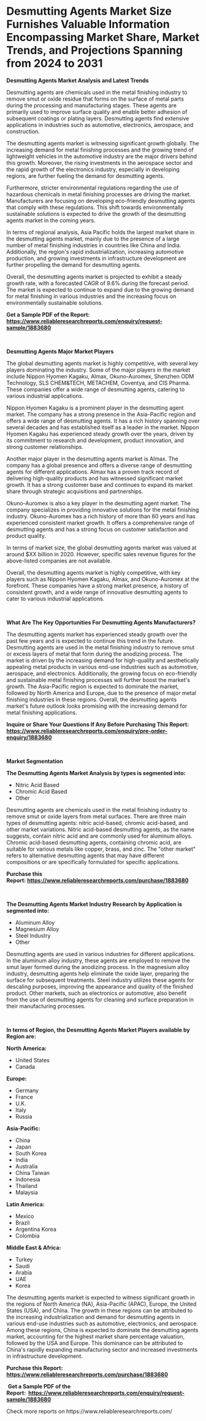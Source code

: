 <p><h1>Desmutting Agents Market Size Furnishes Valuable Information Encompassing Market Share, Market Trends, and Projections Spanning from 2024 to 2031</h1></p><p><strong>Desmutting Agents Market Analysis and Latest Trends</strong></p>
<p><p>Desmutting agents are chemicals used in the metal finishing industry to remove smut or oxide residue that forms on the surface of metal parts during the processing and manufacturing stages. These agents are primarily used to improve surface quality and enable better adhesion of subsequent coatings or plating layers. Desmutting agents find extensive applications in industries such as automotive, electronics, aerospace, and construction.</p><p>The desmutting agents market is witnessing significant growth globally. The increasing demand for metal finishing processes and the growing trend of lightweight vehicles in the automotive industry are the major drivers behind this growth. Moreover, the rising investments in the aerospace sector and the rapid growth of the electronics industry, especially in developing regions, are further fueling the demand for desmutting agents.</p><p>Furthermore, stricter environmental regulations regarding the use of hazardous chemicals in metal finishing processes are driving the market. Manufacturers are focusing on developing eco-friendly desmutting agents that comply with these regulations. This shift towards environmentally sustainable solutions is expected to drive the growth of the desmutting agents market in the coming years.</p><p>In terms of regional analysis, Asia Pacific holds the largest market share in the desmutting agents market, mainly due to the presence of a large number of metal finishing industries in countries like China and India. Additionally, the region's rapid industrialization, increasing automotive production, and growing investments in infrastructure development are further propelling the demand for desmutting agents.</p><p>Overall, the desmutting agents market is projected to exhibit a steady growth rate, with a forecasted CAGR of 9.6% during the forecast period. The market is expected to continue to expand due to the growing demand for metal finishing in various industries and the increasing focus on environmentally sustainable solutions.</p></p>
<p><strong>Get a Sample PDF of the Report:&nbsp; <a href="https://www.reliableresearchreports.com/enquiry/request-sample/1883680">https://www.reliableresearchreports.com/enquiry/request-sample/1883680</a></strong></p>
<p>&nbsp;</p>
<p><strong>Desmutting Agents Major Market Players</strong></p>
<p><p>The global desmutting agents market is highly competitive, with several key players dominating the industry. Some of the major players in the market include Nippon Hyomen Kagaku, Almax, Okuno-Auromex, Shenzhen ODM Technology, SLS CHEM&TECH, METACHEM, Coventya, and CIS Pharma. These companies offer a wide range of desmutting agents, catering to various industrial applications.</p><p>Nippon Hyomen Kagaku is a prominent player in the desmutting agent market. The company has a strong presence in the Asia-Pacific region and offers a wide range of desmutting agents. It has a rich history spanning over several decades and has established itself as a leader in the market. Nippon Hyomen Kagaku has experienced steady growth over the years, driven by its commitment to research and development, product innovation, and strong customer relationships.</p><p>Another major player in the desmutting agents market is Almax. The company has a global presence and offers a diverse range of desmutting agents for different applications. Almax has a proven track record of delivering high-quality products and has witnessed significant market growth. It has a strong customer base and continues to expand its market share through strategic acquisitions and partnerships.</p><p>Okuno-Auromex is also a key player in the desmutting agent market. The company specializes in providing innovative solutions for the metal finishing industry. Okuno-Auromex has a rich history of more than 60 years and has experienced consistent market growth. It offers a comprehensive range of desmutting agents and has a strong focus on customer satisfaction and product quality.</p><p>In terms of market size, the global desmutting agents market was valued at around $XX billion in 2020. However, specific sales revenue figures for the above-listed companies are not available.</p><p>Overall, the desmutting agents market is highly competitive, with key players such as Nippon Hyomen Kagaku, Almax, and Okuno-Auromex at the forefront. These companies have a strong market presence, a history of consistent growth, and a wide range of innovative desmutting agents to cater to various industrial applications.</p></p>
<p>&nbsp;</p>
<p><strong>What Are The Key Opportunities For Desmutting Agents Manufacturers?</strong></p>
<p><p>The desmutting agents market has experienced steady growth over the past few years and is expected to continue this trend in the future. Desmutting agents are used in the metal finishing industry to remove smut or excess layers of metal that form during the anodizing process. The market is driven by the increasing demand for high-quality and aesthetically appealing metal products in various end-use industries such as automotive, aerospace, and electronics. Additionally, the growing focus on eco-friendly and sustainable metal finishing processes will further boost the market's growth. The Asia-Pacific region is expected to dominate the market, followed by North America and Europe, due to the presence of major metal finishing industries in these regions. Overall, the desmutting agents market's future outlook looks promising with the increasing demand for metal finishing applications.</p></p>
<p><strong>Inquire or Share Your Questions If Any Before Purchasing This Report: <a href="https://www.reliableresearchreports.com/enquiry/pre-order-enquiry/1883680">https://www.reliableresearchreports.com/enquiry/pre-order-enquiry/1883680</a></strong></p>
<p>&nbsp;</p>
<p><strong>Market Segmentation</strong></p>
<p><strong>The Desmutting Agents Market Analysis by types is segmented into:</strong></p>
<p><ul><li>Nitric Acid Based</li><li>Chromic Acid Based</li><li>Other</li></ul></p>
<p><p>Desmutting agents are chemicals used in the metal finishing industry to remove smut or oxide layers from metal surfaces. There are three main types of desmutting agents: nitric acid-based, chromic acid-based, and other market variations. Nitric acid-based desmutting agents, as the name suggests, contain nitric acid and are commonly used for aluminum alloys. Chromic acid-based desmutting agents, containing chromic acid, are suitable for various metals like copper, brass, and zinc. The "other market" refers to alternative desmutting agents that may have different compositions or are specifically formulated for specific applications.</p></p>
<p><strong>Purchase this Report:&nbsp;<a href="https://www.reliableresearchreports.com/purchase/1883680">https://www.reliableresearchreports.com/purchase/1883680</a></strong></p>
<p>&nbsp;</p>
<p><strong>The Desmutting Agents Market Industry Research by Application is segmented into:</strong></p>
<p><ul><li>Aluminum Alloy</li><li>Magnesium Alloy</li><li>Steel Industry</li><li>Other</li></ul></p>
<p><p>Desmutting agents are used in various industries for different applications. In the aluminum alloy industry, these agents are employed to remove the smut layer formed during the anodizing process. In the magnesium alloy industry, desmutting agents help eliminate the oxide layer, preparing the surface for subsequent treatments. Steel industry utilizes these agents for descaling purposes, improving the appearance and quality of the finished product. Other markets, such as electronics or automotive, also benefit from the use of desmutting agents for cleaning and surface preparation in their manufacturing processes.</p></p>
<p>&nbsp;</p>
<p><strong>In terms of Region, the Desmutting Agents Market Players available by Region are:</strong></p>
<p>
    <p> <strong> North America: </strong>
        <ul>
            <li>United States</li>
            <li>Canada</li>
        </ul>
        </p> 
    <p> <strong> Europe: </strong>
        <ul>
            <li>Germany</li>
            <li>France</li>
            <li>U.K.</li>
            <li>Italy</li>
            <li>Russia</li>
        </ul>
        </p> 
    <p> <strong> Asia-Pacific: </strong>
        <ul>
            <li>China</li>
            <li>Japan</li>
            <li>South Korea</li>
            <li>India</li>
            <li>Australia</li>
            <li>China Taiwan</li>
            <li>Indonesia</li>
            <li>Thailand</li>
            <li>Malaysia</li>
        </ul>
        </p> 
    <p> <strong> Latin America: </strong>
        <ul>
            <li>Mexico</li>
            <li>Brazil</li>
            <li>Argentina Korea</li>
            <li>Colombia</li>
        </ul>
        </p> 
    <p> <strong> Middle East & Africa: </strong>
        <ul>
            <li>Turkey</li>
            <li>Saudi</li>
            <li>Arabia</li>
            <li>UAE</li>
            <li>Korea</li>
        </ul>
    </p>
    </p>
<p><p>The desmutting agents market is expected to witness significant growth in the regions of North America (NA), Asia-Pacific (APAC), Europe, the United States (USA), and China. The growth in these regions can be attributed to the increasing industrialization and demand for desmutting agents in various end-use industries such as automotive, electronics, and aerospace. Among these regions, China is expected to dominate the desmutting agents market, accounting for the highest market share percentage valuation, followed by the USA and Europe. This dominance can be attributed to China's rapidly expanding manufacturing sector and increased investments in infrastructure development.</p></p>
<p><strong>Purchase this Report: <a href="https://www.reliableresearchreports.com/purchase/1883680">https://www.reliableresearchreports.com/purchase/1883680</a></strong></p>
<p>&nbsp;<strong>Get a Sample PDF of the Report:&nbsp;&nbsp;<a href="https://www.reliableresearchreports.com/enquiry/request-sample/1883680">https://www.reliableresearchreports.com/enquiry/request-sample/1883680</a></strong></p>
<p><strong></strong></p>
<p>Check more reports on https://www.reliableresearchreports.com/</p>